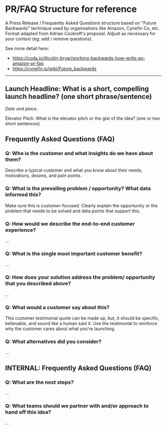# PR/FAQ Structure for reference
A Press Release / Frequently Asked Questions structure based on "Future Backwards" technique used by organisations like Amazon, Cynefin Co, etc.  Format adapted from Adrian Cockroft's proposal.  Adjust as necessary for your context (eg: add / remove questions).

See more detail here:
 - https://coda.io/@colin-bryar/working-backwards-how-write-an-amazon-pr-faq
 - https://cynefin.io/wiki/Future_backwards

---
## Launch Headline: What is a short, compelling launch headline?  (one short phrase/sentence)
_Date and place._

Elevator Pitch: What is the elevator pitch or the gist of the idea? (one or two short sentences) 

## Frequently Asked Questions (FAQ)
### Q: Who is the customer and what insights do we have about them?
Describe a typical customer and what you know about their needs, motivations, desires, and pain points. 

### Q: What is the prevailing problem / opportunity? What data informed this?
Make sure this is customer-focused. Clearly explain the opportunity or the problem that needs to be solved and data points that support this. 

### Q: How would we describe the end-to-end customer experience?
...

### Q: What is the single most important customer benefit?
...

### Q: How does your solution address the problem/ opportunity that you described above?
...

### Q: What would a customer say about this?
This customer testimonial quote can be made up, but, it should be specific, believable, and sound like a human said it. Use the testimonial to reinforce why the customer cares about what you're launching. 

### Q: What alternatives did you consider?
...

## INTERNAL: Frequently Asked Questions (FAQ)
### Q: What are the next steps?
...

### Q: What teams should we partner with and/or approach to hand off this idea? 
...
